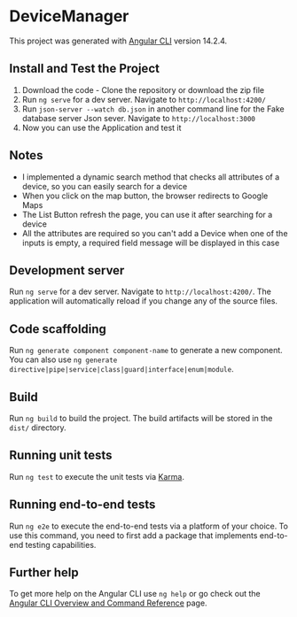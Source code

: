 # DeviceManager

This project was generated with [Angular CLI](https://github.com/angular/angular-cli) version 14.2.4.

## Install and Test the Project
1. Download the code - Clone the repository or download the zip file
2. Run `ng serve` for a dev server. Navigate to `http://localhost:4200/`
3. Run `json-server --watch db.json` in another command line for the Fake database server Json sever. Navigate to `http://localhost:3000` 
4. Now you can use the Application and test it

## Notes 
* I implemented a dynamic search method that checks all attributes of a device, so you can easily search for a device
* When you click on the map button, the browser redirects to Google Maps
* The List Button refresh the page, you can use it after searching for a device
* All the attributes are required so you can't add a Device when one of the inputs is empty, a required field message will be displayed in this case
## Development server

Run `ng serve` for a dev server. Navigate to `http://localhost:4200/`. The application will automatically reload if you change any of the source files.

## Code scaffolding

Run `ng generate component component-name` to generate a new component. You can also use `ng generate directive|pipe|service|class|guard|interface|enum|module`.

## Build

Run `ng build` to build the project. The build artifacts will be stored in the `dist/` directory.

## Running unit tests

Run `ng test` to execute the unit tests via [Karma](https://karma-runner.github.io).

## Running end-to-end tests

Run `ng e2e` to execute the end-to-end tests via a platform of your choice. To use this command, you need to first add a package that implements end-to-end testing capabilities.

## Further help

To get more help on the Angular CLI use `ng help` or go check out the [Angular CLI Overview and Command Reference](https://angular.io/cli) page.
